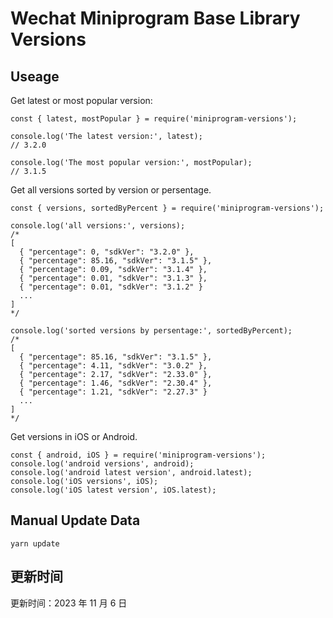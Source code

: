 
# Wechat Miniprogram Base Library Versions

## Useage

Get latest or most popular version:

```;
const { latest, mostPopular } = require('miniprogram-versions');

console.log('The latest version:', latest);
// 3.2.0

console.log('The most popular version:', mostPopular);
// 3.1.5

```

Get all versions sorted by version or persentage.

```
const { versions, sortedByPercent } = require('miniprogram-versions');

console.log('all versions:', versions);
/*
[
  { "percentage": 0, "sdkVer": "3.2.0" },
  { "percentage": 85.16, "sdkVer": "3.1.5" },
  { "percentage": 0.09, "sdkVer": "3.1.4" },
  { "percentage": 0.01, "sdkVer": "3.1.3" },
  { "percentage": 0.01, "sdkVer": "3.1.2" }
  ...
]
*/

console.log('sorted versions by persentage:', sortedByPercent);
/*
[
  { "percentage": 85.16, "sdkVer": "3.1.5" },
  { "percentage": 4.11, "sdkVer": "3.0.2" },
  { "percentage": 2.17, "sdkVer": "2.33.0" },
  { "percentage": 1.46, "sdkVer": "2.30.4" },
  { "percentage": 1.21, "sdkVer": "2.27.3" }
  ...
]
*/
```

Get versions in iOS or Android.

```
const { android, iOS } = require('miniprogram-versions');
console.log('android versions', android);
console.log('android latest version', android.latest);
console.log('iOS versions', iOS);
console.log('iOS latest version', iOS.latest);
```

## Manual Update Data

```
yarn update
```

## 更新时间

更新时间：2023 年 11 月 6 日
